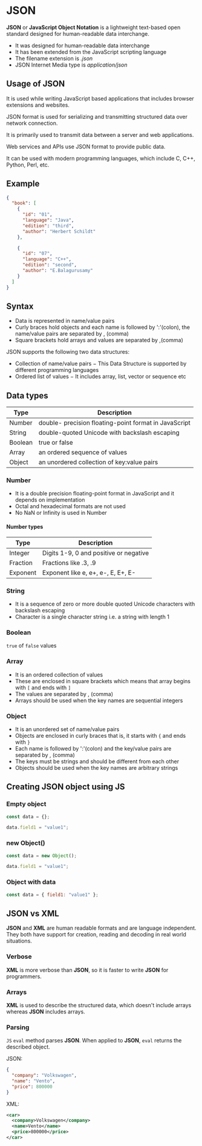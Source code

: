 # JSON

**JSON** or **JavaScript Object Notation** is a lightweight text-based open standard designed for human-readable data interchange.

- It was designed for human-readable data interchange
- It has been extended from the JavaScript scripting language
- The filename extension is _.json_
- JSON Internet Media type is _application/json_

## Usage of JSON

It is used while writing JavaScript based applications that includes browser extensions and websites.

JSON format is used for serializing and transmitting structured data over network connection.

It is primarily used to transmit data between a server and web applications.

Web services and APIs use JSON format to provide public data.

It can be used with modern programming languages, which include C, C++, Python, Perl, etc.

## Example

```json
{
  "book": [
    {
      "id": "01",
      "language": "Java",
      "edition": "third",
      "author": "Herbert Schildt"
    },

    {
      "id": "07",
      "language": "C++",
      "edition": "second",
      "author": "E.Balagurusamy"
    }
  ]
}
```

## Syntax

- Data is represented in name/value pairs
- Curly braces hold objects and each name is followed by ':'(colon), the name/value pairs are separated by , (comma)
- Square brackets hold arrays and values are separated by ,(comma)

JSON supports the following two data structures:

- Collection of name/value pairs − This Data Structure is supported by different programming languages
- Ordered list of values − It includes array, list, vector or sequence etc

## Data types

| Type    | Description                                           |
| ------- | ----------------------------------------------------- |
| Number  | double- precision floating-point format in JavaScript |
| String  | double-quoted Unicode with backslash escaping         |
| Boolean | true or false                                         |
| Array   | an ordered sequence of values                         |
| Object  | an unordered collection of key:value pairs            |

### Number

- It is a double precision floating-point format in JavaScript and it depends on implementation
- Octal and hexadecimal formats are not used
- No NaN or Infinity is used in Number

#### Number types

| Type     | Description                            |
| -------- | -------------------------------------- |
| Integer  | Digits 1-9, 0 and positive or negative |
| Fraction | Fractions like .3, .9                  |
| Exponent | Exponent like e, e+, e-, E, E+, E-     |

### String

- It is a sequence of zero or more double quoted Unicode characters with backslash escaping
- Character is a single character string i.e. a string with length 1

### Boolean

`true` of `false` values

### Array

- It is an ordered collection of values
- These are enclosed in square brackets which means that array begins with `[` and ends with `]`
- The values are separated by , (comma)
- Arrays should be used when the key names are sequential integers

### Object

- It is an unordered set of name/value pairs
- Objects are enclosed in curly braces that is, it starts with `{` and ends with `}`
- Each name is followed by ':'(colon) and the key/value pairs are separated by , (comma)
- The keys must be strings and should be different from each other
- Objects should be used when the key names are arbitrary strings

## Creating JSON object using JS​

### Empty object

```js
const data = {};

data.field1 = "value1";
```

### new Object()

```js
const data = new Object();

data.field1 = "value1";
```

### Object with data

```js
const data = { field1: "value1" };
```

## JSON vs XML

**JSON** and **XML** are human readable formats and are language independent. They both have support for creation, reading and decoding in real world situations.

### Verbose

**XML** is more verbose than **JSON**, so it is faster to write **JSON** for programmers.

### Arrays

**XML** is used to describe the structured data, which doesn't include arrays whereas **JSON** includes arrays.

### Parsing

`JS` `eval` method parses **JSON**. When applied to **JSON**, `eval` returns the described object.

JSON:

```json
{
  "company": "Volkswagen",
  "name": "Vento",
  "price": 800000
}
```

XML:

```xml
<car>
  <company>Volkswagen</company>
  <name>Vento</name>
  <price>800000</price>
</car>
```
